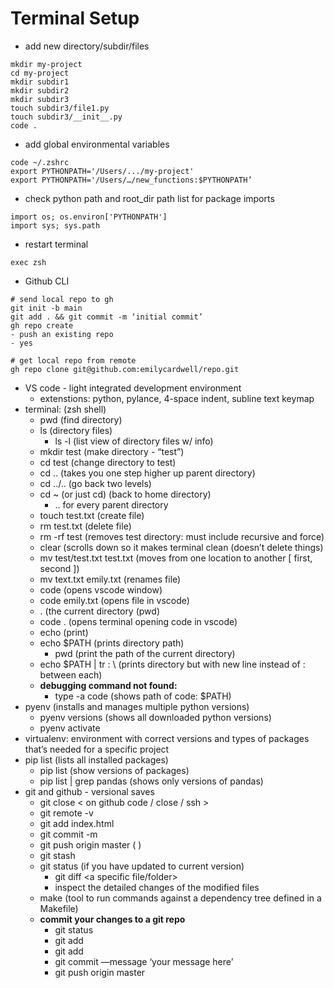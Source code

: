 # Terminal Setup

- add new directory/subdir/files
```
mkdir my-project
cd my-project
mkdir subdir1
mkdir subdir2
mkdir subdir3
touch subdir3/file1.py
touch subdir3/__init__.py
code .
```

- add global environmental variables
```
code ~/.zshrc
export PYTHONPATH='/Users/.../my-project'
export PYTHONPATH='/Users/…/new_functions:$PYTHONPATH’
```

- check python path and root_dir path list for package imports
```
import os; os.environ['PYTHONPATH']
import sys; sys.path
```

- restart terminal
```
exec zsh
```

- Github CLI
```
# send local repo to gh
git init -b main
git add . && git commit -m ‘initial commit’
gh repo create
- push an existing repo
- yes

# get local repo from remote
gh repo clone git@github.com:emilycardwell/repo.git
```

- VS code - light integrated development environment
    - extenstions: python, pylance, 4-space indent, subline text keymap
- terminal: (zsh shell)
    - pwd (find directory)
    - ls (directory files)
        - ls -l (list view of directory files w/ info)
    - mkdir test (make directory - “test”)
    - cd test (change directory to test)
    - cd .. (takes you one step higher up parent directory)
    - cd ../.. (go back two levels)
    - cd ~ (or just cd) (back to home directory)
        - .. for every parent directory
    - touch test.txt (create file)
    - rm test.txt (delete file)
    - rm -rf test (removes test directory: must include recursive and force)
    - clear (scrolls down so it makes terminal clean (doesn’t delete things)
    - mv test/test.txt test.txt (moves from one location to another [ first, second ])
    - mv text.txt emily.txt (renames file)
    - code (opens vscode window)
    - code emily.txt (opens file in vscode)
    - . (the current directory (pwd)
    - code . (opens terminal opening code in vscode)
    - echo (print)
    - echo $PATH (prints directory path)
        - pwd (print the path of the current directory)
    - echo $PATH | tr : \\ (prints directory but with new line instead of : between each)
    - **debugging command not found:**
        - type -a code (shows path of code: $PATH)
- pyenv (installs and manages multiple python versions)
    - pyenv versions (shows all downloaded python versions)
    - pyenv activate  <environment name>
- virtualenv: environment with correct versions and types of packages that’s needed for a specific project
- pip list (lists all installed packages)
    - pip list (show versions of packages)
    - pip list | grep pandas (shows only versions of pandas)
- git and github - versional saves
    - git close < on github code / close / ssh >
    - git remote -v
    - git add index.html
    - git commit -m
    - git push origin master (<remote> <branch>)
    - git stash
    - git status (if you have updated to current version)
        - git diff <a specific file/folder>
        - inspect the detailed changes of the modified files
    - make (tool to run commands against a dependency tree defined in a Makefile)
    - **commit your changes to a git repo**
        - git status
        - git add <modfile1>
        - git add <modfile2>
        - git commit —message ‘your message here’
        - git push origin master

